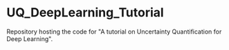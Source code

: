 # UQ_DeepLearning_Tutorial
Repository hosting the code for "A tutorial on Uncertainty Quantification for Deep Learning".
